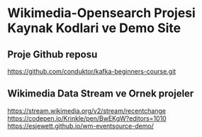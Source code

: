 # Wikimedia-Opensearch Projesi Kaynak Kodlari ve Demo Site

## Proje Github reposu
https://github.com/conduktor/kafka-beginners-course.git

## Wikimedia Data Stream ve Ornek projeler
https://stream.wikimedia.org/v2/stream/recentchange
https://codepen.io/Krinkle/pen/BwEKgW?editors=1010
https://esjewett.github.io/wm-eventsource-demo/